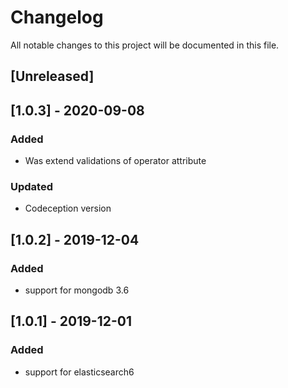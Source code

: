 # Changelog
All notable changes to this project will be documented in this file.

## [Unreleased]

## [1.0.3] - 2020-09-08
### Added
- Was extend validations of operator attribute
### Updated
- Codeception version

## [1.0.2] - 2019-12-04
### Added
- support for mongodb 3.6

## [1.0.1] - 2019-12-01
### Added
- support for elasticsearch6
